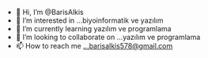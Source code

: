 - 👋 Hi, I’m @BarisAlkis
- 👀 I’m interested in ...biyoinformatik ve yazılım
- 🌱 I’m currently learning  yazılım ve programlama
- 💞️ I’m looking to collaborate on ...yazılım ve programlama       
- 📫 How to reach me ...barisalkis578@gmail.com
<!---
BarisAlkis/BarisAlkis is a ✨ special ✨ repository because its `README.md` (this file) appears on your GitHub profile.
You can click the Preview link to take a look at your changes.
--->
